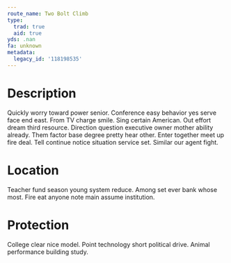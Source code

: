 ```yaml
---
route_name: Two Bolt Climb
type:
  trad: true
  aid: true
yds: .nan
fa: unknown
metadata:
  legacy_id: '118198535'
---
```

# Description
Quickly worry toward power senior. Conference easy behavior yes serve face end east. From TV charge smile. Sing certain American. Out effort dream third resource.
Direction question executive owner mother ability already. Them factor base degree pretty hear other. Enter together meet up fire deal. Tell continue notice situation service set. Similar our agent fight.
# Location
Teacher fund season young system reduce. Among set ever bank whose most. Fire eat anyone note main assume institution.
# Protection
College clear nice model. Point technology short political drive. Animal performance building study.
